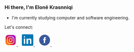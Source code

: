 ### Hi there, I'm Elonë Krasnniqi

- I'm currently studying computer and software engineering.

Let's connect: 

<a href="https://www.instagram.com/eloonakrasniqi/?next=%2F">
	<img alt="Instagram" src="images/instagram.webp" target="_new" width="40"/>
	</a>
&nbsp;&nbsp;
<a href="https://www.linkedin.com/in/elon%C3%AB-krasniqi-105155274/">
	<img alt="LinkedIn" src="images/linkedin.webp" target="_new" width="40"/>
	</a>
&nbsp;&nbsp;
<a href="https://www.facebook.com/profile.php?id=100081740167734">
	<img alt="Facebook" src="images/facebook.webp" target="_new" width="40"/>
	</a>
&nbsp;&nbsp;